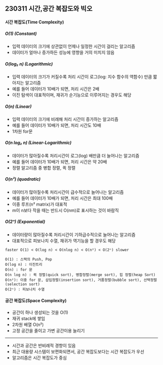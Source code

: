 ## 230311 시간,공간 복잡도와 빅오

#### 시간 복잡도(Time Complexity)

##### O(1) (Constant)

- 입력 데이터의 크기에 상관없이 언제나 일정한 시간이 걸리는 알고리즘
- 데이터가 얼마나 증가하든 성능에 영향을 거의 미치지 않음

##### O(log₂ n) (Logarithmic)

- 입력 데이터의 크기가 커질수록 처리 시간이 로그(log: 지수 함수의 역함수) 만큼 짧아지는 알고리즘
- 예를 들어 데이터가 10배가 되면, 처리 시간은 2배
- 이진 탐색이 대표적이며, 재귀가 순기능으로 이루어지는 경우도 해당

##### O(n) (Linear)

- 입력 데이터의 크기에 비례해 처리 시간이 증가하는 알고리즘
- 예를 들어 데이터가 10배가 되면, 처리 시간도 10배
- 1차원 for문

##### O(n log₂ n) (Linear-Logarithmic)

- 데이터가 많아질수록 처리시간이 로그(log) 배만큼 더 늘어나는 알고리즘
- 예를 들어 데이터가 10배가 되면, 처리 시간은 약 20배
- 정렬 알고리즘 중 병합 정렬, 퀵 정렬

##### O(n²) (quadratic)

- 데이터가 많아질수록 처리시간이 급수적으로 늘어나는 알고리즘
- 예를 들어 데이터가 10배가 되면, 처리 시간은 최대 100배
- 이중 루프(n² matrix)가 대표적
- m이 n보다 작을 때는 반드시 O(nm)로 표시하는 것이 바람직

##### O(2ⁿ) (Exponential)

- 데이터량이 많아질수록 처리시간이 기하급수적으로 늘어나는 알고리즘
- 대표적으로 피보나치 수열, 재귀가 역기능을 할 경우도 해당

```
faster O(1) < O(log n) < O(nlog n) < O(n²) < O(2ⁿ) slower

O(1) : 스택의 Push, Pop
O(log n) : 이진트리
O(n) : for 문
O(n log n) : 퀵 정렬(quick sort), 병합정렬(merge sort), 힙 정렬(heap Sort)
O(n²): 이중 for 문, 삽입정렬(insertion sort), 거품정렬(bubble sort), 선택정렬(selection sort)
O(2ⁿ) : 피보나치 수열
```

#### 공간 복잡도(Space Complexity)

- 공간이 하나 생성되는 것을 O(1)
- 재귀 stack에 쌓임
- 2차원 배열 O(n²)
- 고정 공간을 줄이고 가변 공간이용 늘리기

---

- 시간과 공간은 반비례적 경향이 있음
- 최근 대용량 시스템이 보편화되면서, 공간 복잡도보다는 시간 복잡도가 우선
- 알고리즘은 시간 복잡도가 중심
